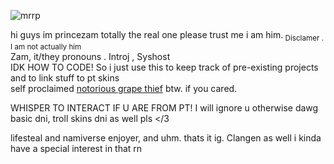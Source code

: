 ![mrrp](https://github.com/zamgii/zamgii/assets/151917163/b5415631-789e-4ea8-9126-839d601c3db8)

hi guys im princezam totally the real one please trust me i am him.<sub> Disclamer . I am not actually him </sub>
<br>Zam, it/they pronouns . Introj , Syshost
<br> IDK HOW TO CODE! So i just use this to keep track of pre-existing projects and to link stuff to pt skins
<br> self proclaimed [notorious grape thief](https://rentry.co/grapethief) btw. if you cared.

WHISPER TO INTERACT IF U ARE FROM PT! I will ignore u otherwise dawg
<br> basic dni, troll skins dni as well pls </3

lifesteal and namiverse enjoyer, and uhm. thats it ig. Clangen as well i kinda have a special interest in that rn

